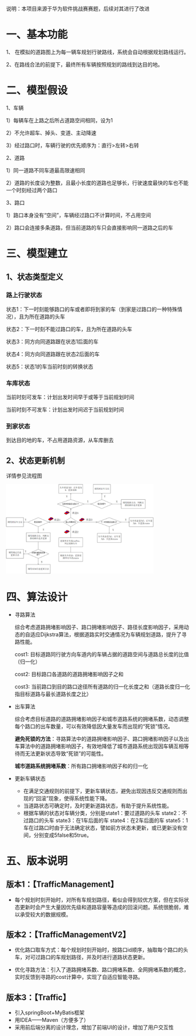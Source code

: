 说明：本项目来源于华为软件挑战赛赛题，后续对其进行了改进

# 一、基本功能

1、 在模拟的道路图上为每一辆车规划行驶路线，系统会自动根据规划路线运行。

2、在路线合法的前提下，最终所有车辆按照规划的路线到达目的地。

# 二、模型假设

1、车辆

1）每辆车在上路之后所占道路空间相同，设为1

2）不允许超车、掉头、变道、主动降速

3）经过路口时，车辆行驶的优先顺序为：直行>左转>右转

2、道路

1）同一道路不同车道最高限速相同

2）道路的长度设为整数，且最小长度的道路也足够长，行驶速度最快的车也不能一个时刻经过两个路口

3、路口

1）路口本身没有“空间”，车辆经过路口不计算时间，不占用空间

2）路口会连接多条道路，但当前道路的车只会直接影响同一道路之后的车

# 三、模型建立

## 1、状态类型定义

### 路上行驶状态

 状态1：下一时刻能够路口的车或者即将到家的车（到家是过路口的一种特殊情况），且为所在道路的头车

 状态2：下一时刻不能过路口的车，且为所在道路的头车

 状态3：同方向同道路跟在状态1后面的车

 状态4：同方向同道路跟在状态2后面的车

 状态5：状态1的车当前时刻的转换状态

### 车库状态

当前时刻可发车：计划出发时间早于或等于当前规划时间

当前时刻不可发车：计划出发时间迟于当前规划时间

### 到家状态

到达目的地的车，不占用道路资源，从车库删去

## 2、状态更新机制

详情参见流程图

<img src="https://github.com/TriciaCX/TrafficManagement/blob/master/TrafficManagement_V2/resources/%E6%96%B9%E6%A1%88%E8%AE%BE%E8%AE%A1%E5%9B%BE.png" width = 80% height = 80%  div align=center/>

# 四、算法设计

- 寻路算法 

  综合考虑道路拥堵影响因子、路口拥堵影响因子、路径长度影响因子，采用动态的自适应Dijkstra算法，根据道路实时交通情况为车辆规划道路，提升了寻路性能。

  cost1: 目标道路同行驶方向车道内的车辆占据的道路空间与道路总长度的比值（归一化）

  cost2: 目标路口各道路的道路拥堵影响因子之和

  cost3: 当前路口到目的路口途径所有道路的归一化长度之和（道路长度归一化指目标道路与最长道路长度之比）

- 出车算法

  综合考虑目标道路的道路拥堵影响因子和城市道路系统的拥堵系数，动态调整每个路口的出车数量，可以有效降低因大量发车而出现的“死锁”情况。

  **避免死锁的方法**：寻路算法中的道路拥堵影响因子、路口拥堵影响因子以及出车算法中的道路拥堵影响因子，有效地降低了城市道路系统出现因车辆互相等待而无法更新状态导致“死锁”的可能性。

  **城市道路系统拥堵系数**：所有路口拥堵影响因子和的归一化

- 更新车辆状态

  - 在满足交通规则的前提下，更新车辆状态，避免出现因违反交通规则而出现的“回滚”现象，使得系统性能下降。
  - 当道路状态可确定时，及时更新道路状态，有助于提升系统性能。
  - 根据车辆的状态对车辆分类，分别是state1：要过道路的头车 state2：不过路口的头车 state3：在1车后面的车 state4：在2车后面的车 state5：1车在过路口时由于无法确定状态，譬如前方状态未更新，或已更新没有空间，分别变成5false和5true。

# 五、版本说明

## 版本1：【TrafficManagement】
   * 每个规划时刻开始时，对所有车规划路径，看似会得到较优方案，但在实际状态更新时会产生大量因优先级和道路容量等造成的回滚问题。系统很脆弱，难以承受较大的数据规模。

## 版本2：【TrafficManagementV2】
   * 优化路口取车方式：每个规划时刻开始时，按路口id顺序，抽取每个路口的头车，对可过路口的车规划路径，并及时进行道路状态更新。
   
   * 优化寻路方法：引入了道路拥堵系数、路口拥堵系数、全网拥堵系数的概念，实时反馈到寻路的cost计算中，实现了自适应智能寻路。

## 版本3：【Traffic】

* 引入springBoot+MyBatis框架
* 用IDEA——Maven（方便多了）
* 采用前后端分离的设计理念，增加了前端UI的设计，增加了用户交互性
